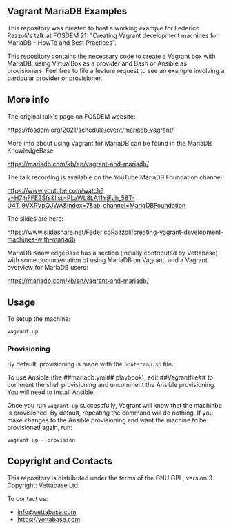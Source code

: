 ## Vagrant MariaDB Examples

This repository was created to host a working example for Federico Razzoli's talk at FOSDEM 21: "Creating Vagrant development machines for MariaDB - HowTo and Best Practices".

This repository contains the necessary code to create a Vagrant box with MariaDB, using VirtualBox as a provider and Bash or Ansible as provisioners. Feel free to file a feature request to see an example involving a particular provider or provisioner.


## More info

The original talk's page on FOSDEM website:

https://fosdem.org/2021/schedule/event/mariadb_vagrant/

More info about using Vagrant for MariaDB can be found in the MariaDB KnowledgeBase:

https://mariadb.com/kb/en/vagrant-and-mariadb/

The talk recording is available on the YouTube MariaDB Foundation channel:

https://www.youtube.com/watch?v=H7jhFFE2Sfs&list=PLaWL8LA11YjFuh_58T-U4T_9VXRVpQJWA&index=7&ab_channel=MariaDBFoundation

The slides are here:

https://www.slideshare.net/FedericoRazzoli/creating-vagrant-development-machines-with-mariadb

MariaDB KnowledgeBase has a section (initially contributed by Vettabase) with some documentation of using MariaDB on Vagrant, and a Vagrant overview for MariaDB users:

https://mariadb.com/kb/en/vagrant-and-mariadb/


## Usage

To setup the machine:

```
vagrant up
```


### Provisioning

By default, provisioning is made with the `bootstrap.sh` file.

To use Ansible (the ##mariadb.yml## playbook), edit ##Vagrantfile## to comment the shell provisioning and uncomment the Ansible provisioning. You will need to install Ansible.

Once you run `vagrant up` successfully, Vagrant will know that the machinbe is provisioned. By default, repeating the command will do nothing. If you make changes to the Ansible provisioning and want the machine to be provisioned again, run:

```
vagrant up --provision
```


## Copyright and Contacts

This repository is distributed under the terms of the GNU GPL, version 3. Copyright: Vettabase Ltd.

To contact us:

* info@vettabase.com
* https://vettabase.com

